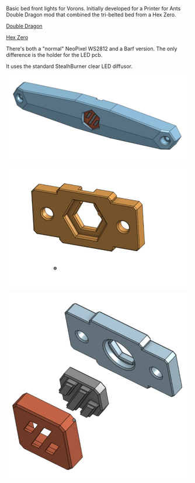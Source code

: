 Basic bed front lights for Vorons. Initially developed for a Printer for Ants Double Dragon mod that combined the tri-belted bed from a Hex Zero.

[Double Dragon](https://github.com/zruncho3d/double-dragon/)

[Hex Zero](https://github.com/Alexander-T-Moss/Hex-Zero)

There's both a "normal" NeoPixel WS2812 and a Barf version. The only difference is the holder for the LED pcb.

It uses the standard StealhBurner clear LED diffusor. 

![Assembly](https://github.com/Sands45/Bed-Front-Lights/blob/main/Images/LED%20Front%201.jpg)

![Barf](https://github.com/Sands45/Bed-Front-Lights/blob/main/Images/LED%20Barf.jpg)

![Neo](https://github.com/Sands45/Bed-Front-Lights/blob/main/Images/LED%20NeoPixel.jpg)

